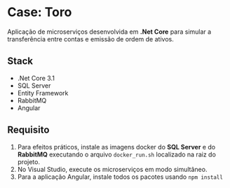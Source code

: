 # Case: Toro 

Aplicação de microserviços desenvolvida em **.Net Core** para simular a transferência entre contas e emissão de ordem de ativos.

## Stack

 - .Net Core 3.1
 - SQL Server
 - Entity Framework
 - RabbitMQ
 - Angular
  
## Requisito

1. Para efeitos práticos, instale as imagens docker do **SQL Server** e do **RabbitMQ** executando o arquivo `docker_run.sh` localizado na raiz do projeto.
2. No Visual Studio, execute os microserviços em modo simultâneo.
3. Para a aplicação Angular, instale todos os pacotes usando `npm install`